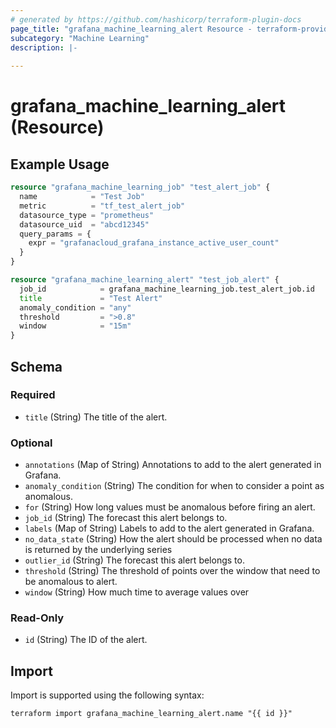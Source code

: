 ```yaml
---
# generated by https://github.com/hashicorp/terraform-plugin-docs
page_title: "grafana_machine_learning_alert Resource - terraform-provider-grafana"
subcategory: "Machine Learning"
description: |-
  
---
```


# grafana_machine_learning_alert (Resource)



## Example Usage

```terraform
resource "grafana_machine_learning_job" "test_alert_job" {
  name            = "Test Job"
  metric          = "tf_test_alert_job"
  datasource_type = "prometheus"
  datasource_uid  = "abcd12345"
  query_params = {
    expr = "grafanacloud_grafana_instance_active_user_count"
  }
}

resource "grafana_machine_learning_alert" "test_job_alert" {
  job_id            = grafana_machine_learning_job.test_alert_job.id
  title             = "Test Alert"
  anomaly_condition = "any"
  threshold         = ">0.8"
  window            = "15m"
}
```

<!-- schema generated by tfplugindocs -->
## Schema

### Required

- `title` (String) The title of the alert.

### Optional

- `annotations` (Map of String) Annotations to add to the alert generated in Grafana.
- `anomaly_condition` (String) The condition for when to consider a point as anomalous.
- `for` (String) How long values must be anomalous before firing an alert.
- `job_id` (String) The forecast this alert belongs to.
- `labels` (Map of String) Labels to add to the alert generated in Grafana.
- `no_data_state` (String) How the alert should be processed when no data is returned by the underlying series
- `outlier_id` (String) The forecast this alert belongs to.
- `threshold` (String) The threshold of points over the window that need to be anomalous to alert.
- `window` (String) How much time to average values over

### Read-Only

- `id` (String) The ID of the alert.

## Import

Import is supported using the following syntax:

```shell
terraform import grafana_machine_learning_alert.name "{{ id }}"
```
